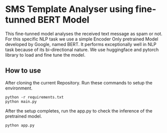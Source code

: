 # SMS Template Analyser using fine-tunned BERT Model
This fine-tunned model analyses the received text message as spam or not. For this specific NLP task we use a simple Encoder Only pretrained Model developed by Google, named BERT. It performs exceptionally well in NLP task because of its bi-directional nature.
We use huggingface and pytorch library to load and fine tune the model.
## How to use
After cloning the current Repository. Run these commands to setup the environment.
```
python -r requirements.txt
python main.py
```
After the setup completes, run the app.py to check the inference of the pretrained model.
```
python app.py
```
